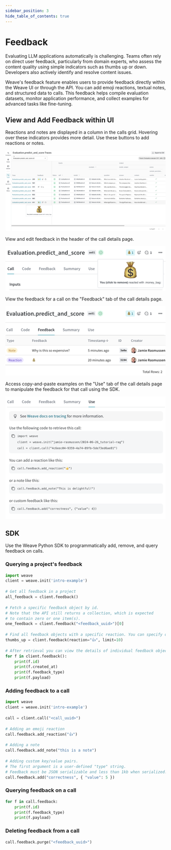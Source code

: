 ```yaml
---
sidebar_position: 3
hide_table_of_contents: true
---
```


# Feedback

Evaluating LLM applications automatically is challenging. Teams often rely on direct user feedback, particularly from domain experts, who assess the content quality using simple indicators such as thumbs up or down. Developers also actively identify and resolve content issues.

Weave's feedback feature enables users to provide feedback directly within the Weave UI or through the API. You can add emoji reactions, textual notes, and structured data to calls. This feedback helps compile evaluation datasets, monitor application performance, and collect examples for advanced tasks like fine-tuning.

## View and Add Feedback within UI

Reactions and notes are displayed in a column in the calls grid. Hovering over these indicators provides more detail. Use these buttons to add reactions or notes.

![Screenshot of calls grid with feedback column](imgs/feedback_calls.png)

View and edit feedback in the header of the call details page.

![Screenshot of feedback controls in call details header](imgs/feedback_call_header.png)

View the feedback for a call on the "Feedback" tab of the call details page.

![Screenshot of Feedback tab in call details](imgs/feedback_tab.png)

Access copy-and-paste examples on the "Use" tab of the call details page to manipulate the feedback for that call using the SDK.

![Screenshot of Use tab in call details](imgs/feedback_use.png)

## SDK

Use the Weave Python SDK to programmatically add, remove, and query feedback on calls.

### Querying a project's feedback

```python
import weave
client = weave.init('intro-example')

# Get all feedback in a project
all_feedback = client.feedback()

# Fetch a specific feedback object by id.
# Note that the API still returns a collection, which is expected
# to contain zero or one item(s).
one_feedback = client.feedback("<feedback_uuid>")[0]

# Find all feedback objects with a specific reaction. You can specify offset and limit.
thumbs_up = client.feedback(reaction="👍", limit=10)

# After retrieval you can view the details of individual feedback objects.
for f in client.feedback():
    print(f.id)
    print(f.created_at)
    print(f.feedback_type)
    print(f.payload)
```

### Adding feedback to a call

```python
import weave
client = weave.init('intro-example')

call = client.call("<call_uuid>")

# Adding an emoji reaction
call.feedback.add_reaction("👍")

# Adding a note
call.feedback.add_note("this is a note")

# Adding custom key/value pairs.
# The first argument is a user-defined "type" string.
# Feedback must be JSON serializable and less than 1kb when serialized.
call.feedback.add("correctness", { "value": 5 })
```

### Querying feedback on a call

```python
for f in call.feedback:
    print(f.id)
    print(f.feedback_type)
    print(f.payload)
```

### Deleting feedback from a call

```python
call.feedback.purge("<feedback_uuid>")
```
